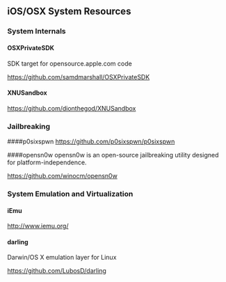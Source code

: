## iOS/OSX System Resources

### System Internals
#### OSXPrivateSDK
SDK target for opensource.apple.com code

https://github.com/samdmarshall/OSXPrivateSDK

#### XNUSandbox
https://github.com/dionthegod/XNUSandbox

### Jailbreaking
####p0sixspwn
https://github.com/p0sixspwn/p0sixspwn

####opensn0w
opensn0w is an open-source jailbreaking utility designed for platform-independence.

https://github.com/winocm/opensn0w

### System Emulation and Virtualization
#### iEmu
http://www.iemu.org/

#### darling
Darwin/OS X emulation layer for Linux

https://github.com/LubosD/darling
